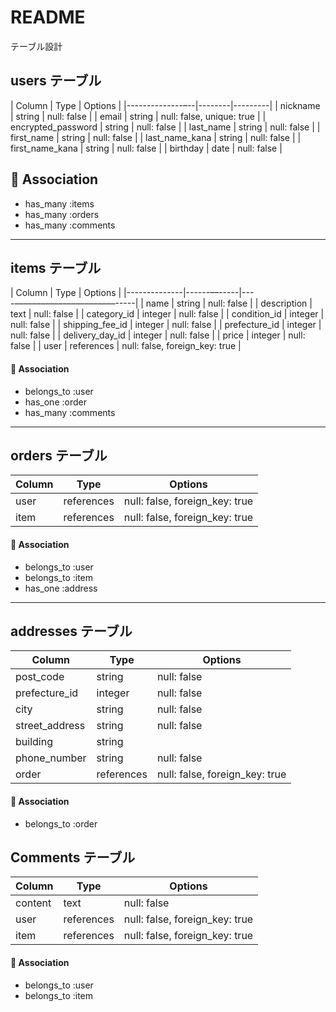# README
テーブル設計

## users テーブル
| Column          | Type    | Options |
|--------------–--|--------|---------|
| nickname         | string  | null: false              |
| email           | string  | null: false, unique: true |
| encrypted_password | string | null: false |
| last_name       | string  | null: false               |
| first_name      | string  | null: false               |
| last_name_kana  | string  | null: false               |
| first_name_kana | string  | null: false               |
| birthday        | date    | null: false |

## 🔗 Association
- has_many :items
- has_many :orders
- has_many :comments

---

## items テーブル
| Column        | Type       | Options |
|--------------|------––-----|----–––––––––––––––––––––––-----|
| name         | string      | null: false                    |
| description  | text        | null: false                    |
| category_id  | integer     | null: false                    |
| condition_id | integer     | null: false                    |
| shipping_fee_id | integer  | null: false                    |
| prefecture_id | integer    | null: false                    |
| delivery_day_id | integer  | null: false                    |
| price        | integer     | null: false                    |
| user         | references  | null: false, foreign_key: true |

#### 🔗 Association
- belongs_to :user
- has_one :order
- has_many :comments

---

## orders テーブル
| Column  | Type       | Options |
|--------|-----------|---------|
| user | references | null: false, foreign_key: true |
| item | references | null: false, foreign_key: true |

#### 🔗 Association
- belongs_to :user
- belongs_to :item
- has_one :address

---

## addresses テーブル
| Column        | Type    | Options |
|--------------|--------|---------|
| post_code    | string  | null: false |
| prefecture_id | integer  | null: false                   |
| city         | string    | null: false                   |
| street_address | string  | null: false                   |
| building | string   |                               |
| phone_number  | string   | null: false                   |
| order     | references | null: false, foreign_key: true  |

#### 🔗 Association
- belongs_to :order

## Comments テーブル
| Column   | Type       | Options                          |
|---------|-----------|----------------------------------|
| content | text       | null: false                     |
| user    | references | null: false, foreign_key: true  |
| item    | references | null: false, foreign_key: true  |

#### **🔗 Association**
- belongs_to :user
- belongs_to :item